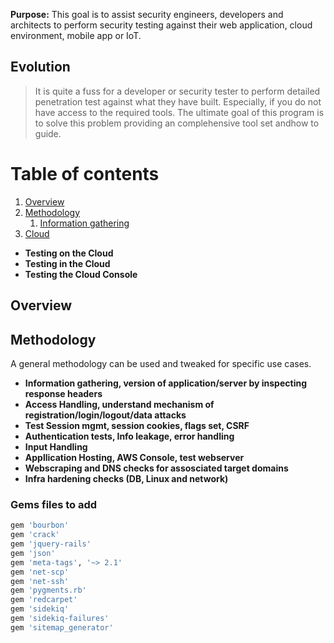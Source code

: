 **Purpose:**
This goal is to assist security engineers, developers and architects to perform security testing against their web application, cloud environment, mobile app or IoT.

## Evolution
> It is quite a fuss for a developer or security tester to perform detailed penetration test against what they have built. Especially, if you do not have access to the required tools. The ultimate goal of this program is to solve this problem providing an complehensive tool set andhow to guide.

# Table of contents

1. [Overview](#overview)
2. [Methodology](#methodology)
    1. [Information gathering](#infogather)
3. [Cloud](#cloud)
- **Testing on the Cloud**
- **Testing in the Cloud**
- **Testing the Cloud Console**

## Overview

## Methodology <a name="methodology"></a>
A general methodology can be used and tweaked for specific use cases.
- **Information gathering, version of application/server by inspecting response headers**
- **Access Handling, understand mechanism of registration/login/logout/data attacks**
- **Test Session mgmt, session cookies, flags set, CSRF**
- **Authentication tests, Info leakage, error handling**
- **Input Handling**
- **Appllication Hosting, AWS Console, test webserver** 
- **Webscraping and DNS checks for assosciated target domains**
- **Infra hardening checks (DB, Linux and network)**



### Gems files to add <a name="gems"></a>
```ruby
gem 'bourbon'
gem 'crack'
gem 'jquery-rails'
gem 'json'
gem 'meta-tags', '~> 2.1'
gem 'net-scp'
gem 'net-ssh'
gem 'pygments.rb'
gem 'redcarpet'
gem 'sidekiq'
gem 'sidekiq-failures'
gem 'sitemap_generator'
